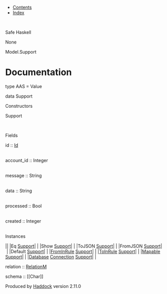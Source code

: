 -   [Contents](index.html)
-   [Index](doc-index.html)

 

Safe Haskell

None

Model.Support

Documentation
=============

type AAS = Value

data Support

Constructors

Support

 

Fields

id :: [Id](Model-General.html#t:Id)  
 

account\_id :: Integer  
 

message :: String  
 

data :: String  
 

processed :: Bool  
 

created :: Integer  
 

Instances

||
|Eq [Support](Model-Support.html#t:Support)| |
|Show [Support](Model-Support.html#t:Support)| |
|ToJSON [Support](Model-Support.html#t:Support)| |
|FromJSON [Support](Model-Support.html#t:Support)| |
|Default [Support](Model-Support.html#t:Support)| |
|[FromInRule](Data-InRules.html#t:FromInRule) [Support](Model-Support.html#t:Support)| |
|[ToInRule](Data-InRules.html#t:ToInRule) [Support](Model-Support.html#t:Support)| |
|[Mapable](Model-General.html#t:Mapable) [Support](Model-Support.html#t:Support)| |
|[Database](Model-General.html#t:Database) [Connection](Data-SqlTransaction.html#t:Connection) [Support](Model-Support.html#t:Support)| |

relation :: [RelationM](Data-Relation.html#t:RelationM)

schema :: [[Char]]

Produced by [Haddock](http://www.haskell.org/haddock/) version 2.11.0
